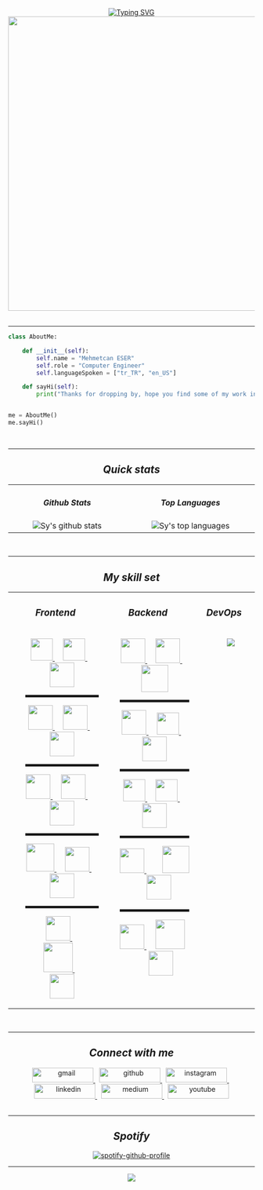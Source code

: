 <!-- hack the planet.gif-->
<!-- https://media.giphy.com/media/FnGJfc18tDDHy/giphy.gif -->
<!-- rocky.gif -->
<!-- https://media.giphy.com/media/l0HlLZiHatn0BLJde/giphy.gif -->

<div align="center">
<a href="https://git.io/typing-svg"><img src="https://readme-typing-svg.herokuapp.com?font=Leckerli+One&size=30&duration=4000&pause=500&color=F7DD2E&center=true&width=435&lines=Think+Twice+Code+Once!" alt="Typing SVG" /></a>
</div>

<!-- sherlock holmes.gif -->
<div align="center">
  <img src="https://media.giphy.com/media/fv8KclrYGp5dK/giphy.gif" align="center" width="600"/>
</div>

</br>
<hr>

<!-- about me code -->

```python
class AboutMe:

    def __init__(self):
        self.name = "Mehmetcan ESER"
        self.role = "Computer Engineer"
        self.languageSpoken = ["tr_TR", "en_US"]

    def sayHi(self):
        print("Thanks for dropping by, hope you find some of my work interesting.")


me = AboutMe()
me.sayHi()
```

</br>
<hr>

<!-- quick stats about me -->
<h2 align = "center"><em><strong> Quick stats </strong></em></h2>
<table>
  <tr>
    <th><h4><em><strong> Github Stats </strong></em></h4></th>
    <th><h4><em><strong> Top Languages </strong></em></h4></th>
  </tr>
  <tr>
    <td width="500px" align="center">
      <img src="https://github-readme-stats.vercel.app/api?username=mces58&show_icons=true&count_private=true&hide_border=false&bg_color=30,FD841F,9C2C77&title_color=fff&text_color=000" alt="Sy's github stats" />
    </td>
    <td width="500px" align="center">
      <img src="https://github-readme-stats.vercel.app/api/top-langs/?username=mces58&langs_count=9&hide_border=false&bg_color=70,181818,850E35&title_color=fff&text_color=fff" alt="Sy's top languages" />
    </td>
  </tr>
</table>

</br>
<hr>

<!-- my skill set -->
<h2 align = "center"><em><strong> My skill set </strong></em></h2>
<table>
  <tr>
    <th>
      <h3><em><strong> Frontend </strong></em></h3>
    </th>
    <th>
      <h3><em><strong> Backend </strong></em></h3>
    </th>
    <th>
      <h3><em><strong> DevOps </strong></em></h3>
    </th>
  </tr>
  <tr>
    <td valign="top" width="400px">
      <ul type="none">
        <li>
          <div align="center">
            <a href="https://www.w3schools.com/html" target="_blank" title="html5">
              <img src="https://cdn.jsdelivr.net/gh/devicons/devicon@latest/icons/html5/html5-original.svg" width="45" />
            </a>
            &nbsp;
            &nbsp;
            <a href="https://www.w3schools.com/css" target="_blank" title="css3">
              <img src="https://cdn.jsdelivr.net/gh/devicons/devicon@latest/icons/css3/css3-original.svg" width="45" />
            </a>
            &nbsp;
            &nbsp;
            <a href="https://getbootstrap.com" target="_blank" title="bootstrap">
              <img src="https://cdn.jsdelivr.net/gh/devicons/devicon@latest/icons/bootstrap/bootstrap-original.svg" width="50" />
            </a>
          </div>
        </li>
        <hr style="height: 5px" />
        <li>
          <div align="center">
            <a href="https://tailwindcss.com" target="_blank" title="tailwindcss">
              <img src="https://cdn.jsdelivr.net/gh/devicons/devicon@latest/icons/tailwindcss/tailwindcss-original.svg" width="50" />
            </a>
            &nbsp;
            &nbsp;
            <a href="https://babeljs.io" target="_blank" title="babel">
              <img src="https://cdn.jsdelivr.net/gh/devicons/devicon@latest/icons/babel/babel-original.svg" width="50" />
            </a>
            &nbsp;
            &nbsp;
            <a href="https://webpack.js.org" target="_blank" title="webpack">
              <img src="https://cdn.jsdelivr.net/gh/devicons/devicon@latest/icons/webpack/webpack-original.svg" width="50" />
            </a>
          </div>
        </li>
        <hr style="height: 5px" />
        <li>
          <div align="center">
            <a href="https://reactjs.org" target="_blank" title="react">
              <img src="https://cdn.jsdelivr.net/gh/devicons/devicon@latest/icons/react/react-original.svg" width="50" />
            </a>
            &nbsp;
            &nbsp;
            <a href="https://vitejs.dev" target="_blank" title="vite">
              <img src="https://cdn.jsdelivr.net/gh/devicons/devicon@latest/icons/vitejs/vitejs-original.svg" width="50" />
            </a>
            &nbsp;
            &nbsp;
            &nbsp;
            <a href="https://nextjs.org" target="_blank" title="next.js">
              <img src="https://cdn.jsdelivr.net/gh/devicons/devicon@latest/icons/nextjs/nextjs-original.svg" width="50" />
            </a>
          </div>
        </li>
        <hr style="height: 5px" />
        <li>
          <div align="center">
            <a href="https://reactnative.dev" target="_blank" title="react-native">
              <img src="https://img.icons8.com/?&id=t4YbEbA834uH&format=png" width="57" />
            </a>
            &nbsp;
            &nbsp;
            <a href="https://docs.expo.dev" target="_blank" title="expo">
              <img src="https://img.icons8.com/?id=IpN1evivrDWO&format=png&color=FFFFFF" width="50" />
            </a>
            &nbsp;
            &nbsp;
            <a href="https://redux.js.org" target="_blank" title="redux">
              <img src="https://cdn.jsdelivr.net/gh/devicons/devicon@latest/icons/redux/redux-original.svg" width="50" />
            </a>
          </div>
        </li>
        <hr style="height: 5px" />
        <li style="padding: 0 15px">
         <div align="center">
            <a href="https://firebase.google.com" target="_blank" title="firebase">
              <img src="https://cdn.jsdelivr.net/gh/devicons/devicon@latest/icons/firebase/firebase-original.svg" width="50" />
            </a>
            &nbsp;
            &nbsp;
            <a href="https://www.npmjs.com" target="_blank" title="npm">
              <img src="https://img.icons8.com/?id=24895&format=png" width="60" />
            </a>
            &nbsp;
            &nbsp;
            <a href="https://www.figma.com" target="_blank" title="figma">
              <img src="https://cdn.jsdelivr.net/gh/devicons/devicon@latest/icons/figma/figma-original.svg" width="50" />
            </a>
         </div>
        </li>
      </ul>
    </td>
    <td valign="top" width="400px" >
      <ul type="none">
        <li>
          <div align="center">
            <a href="https://www.w3schools.com/c/c_intro.php" target="_blank" title="c">
              <img src="https://cdn.jsdelivr.net/gh/devicons/devicon@latest/icons/c/c-original.svg" width="50" />
            </a>
            &nbsp;
            &nbsp;
            <a href="https://learn.microsoft.com/en-us/dotnet/csharp" target="_blank" title="c#">
              <img src="https://cdn.jsdelivr.net/gh/devicons/devicon@latest/icons/csharp/csharp-original.svg" width="50" />
            </a>
            &nbsp;
            &nbsp;
            <a href="https://www.python.org" target="_blank" title="python">
              <img src="https://cdn.jsdelivr.net/gh/devicons/devicon@latest/icons/python/python-original.svg" width="55" />
            </a>
          </div>
        </li>
        <hr style="height: 5px" />
        <li>
          <div align="center">
            <a href="https://www.java.com/en" target="_blank" title="java">
              <img src="https://cdn.jsdelivr.net/gh/devicons/devicon@latest/icons/java/java-original.svg" width="50" />
            </a>
            &nbsp;
            &nbsp;
            <a href="https://spring.io" target="_blank" title="spring">
              <img src="https://cdn.jsdelivr.net/gh/devicons/devicon@latest/icons/spring/spring-original.svg" width="45" />
            </a>
            &nbsp;
            &nbsp;
            <a href="https://hibernate.org" target="_blank" title="hibernate">
              <img src="https://cdn.jsdelivr.net/gh/devicons/devicon@latest/icons/hibernate/hibernate-original.svg" width="50" />
            </a>
          </div>
        </li>
        <hr style="height: 5px" />
        <li align="center">
          <div>
            <a href="https://www.javascript.com" target="_blank" title="javascript">
              <img src="https://cdn.jsdelivr.net/gh/devicons/devicon@latest/icons/javascript/javascript-original.svg" width="45" />
            </a>
            &nbsp;
            &nbsp;
            <a href="https://www.typescriptlang.org" target="_blank" title="typescript">
              <img src="https://cdn.jsdelivr.net/gh/devicons/devicon@latest/icons/typescript/typescript-original.svg" width="45" />
            </a>
            &nbsp;
            &nbsp;
            <a href="https://go.dev" target="_blank" title="golang">
              <img src="https://cdn.jsdelivr.net/gh/devicons/devicon@latest/icons/go/go-original-wordmark.svg" width="50" />
            </a>
          </div>
        </li>
        <hr style="height: 5px" />
        <li>
          <div align="center">
            <a href="https://nodejs.org/en" target="_blank" title="nodejs" style="margin-right: 15px">
              <img src="https://img.icons8.com/?id=hsPbhkOH4FMe&format=png" width="50" />
            </a>
            &nbsp;
            &nbsp;
            <a href="https://expressjs.com" target="_blank" title="expressjs" style="margin-right: 15px">
              <img src="https://img.icons8.com/?id=2ZOaTclOqD4q&format=png" width="55" />
            </a>
            &nbsp;
            &nbsp;
            <a href="https://socket.io" target="_blank" title="socket.io">
              <img src="https://cdn.jsdelivr.net/gh/devicons/devicon@latest/icons/socketio/socketio-original.svg" width="50" />
            </a>
          </div>
        </li>
        <hr style="height: 5px" />
        <li>
          <div align="center">
            <a href="https://www.mongodb.com" target="_blank" title="mongoDB" style="margin-right: 10px">
              <img src="https://cdn.jsdelivr.net/gh/devicons/devicon@latest/icons/mongodb/mongodb-original.svg" width="50" />
            </a>
            &nbsp;
            <a href="https://mongoosejs.com" target="_blank" title="mongoose" style="margin-right: 20px">
              <img src="https://cdn.jsdelivr.net/gh/devicons/devicon@latest/icons/mongoose/mongoose-original.svg" width="60" />
            </a>
            &nbsp;
            &nbsp;
            &nbsp;
            <a href="https://www.mysql.com" target="_blank" title="mysql">
              <img src="https://cdn.jsdelivr.net/gh/devicons/devicon@latest/icons/mysql/mysql-original.svg" width="50" />
            </a>
          </div>
        </li>
      </ul>
    </td>
    <td valign="top" width="250px">
      <ul type="none">
        <li>
          <div align="center">
            <a href="https://git-scm.com" target="_blank" title="git">
              <img src="https://img.icons8.com/?size=60&id=20906&format=png&color=000000" />
            </a>
          </div>
        </li>
      </ul>
    </td>
  </tr>
</table>

<br/>  
<hr>

<!-- connect with me --->
<h2 align = "center"><em><strong> Connect with me </strong></em></h2>
<div align="center">
  <a href="https://ceser446@gmail.com" target="_blank">
    <img src=https://img.shields.io/badge/Gmail-D14836?style=for-the-badge&logo=gmail&color=rgb(52,168,83)&logoColor=white alt=gmail style="width:125px; height:30px;" />
  </a>
  &nbsp;
  <a href="https://github.com/mces58" target="_blank">
    <img src=https://img.shields.io/badge/github-%2324292e.svg?&style=for-the-badge&logo=github&color=rgb(24,23,23)&logoColor=white alt=github style="width:125px; height:30px" />
  </a>
  &nbsp;
  <a href="https://instagram.com/mces58" target="_blank">
    <img src=https://img.shields.io/badge/instagram-%23000000.svg?&style=for-the-badge&logo=instagram&color=rgb(216,53,74)&logoColor=white alt=instagram style="width:125px; height:30px" />
  </a>
  &nbsp;
  <a href="https://linkedin.com/in/mces58" target="_blank">
    <img src=https://img.shields.io/badge/linkedin-%231E77B5.svg?&style=for-the-badge&logo=linkedin&color=rgb(10,102,194)&logoColor=white alt=linkedin style="width:125px; height:30px" />
  </a>
  &nbsp;
  <a href="https://medium.com/@ceser446" target="_blank">
    <img src=https://img.shields.io/badge/medium-%23292929.svg?&style=for-the-badge&logo=medium&color=rgb(0,0,0)&logoColor=white alt=medium style="width:125px; height:30px" />
  </a>
  &nbsp;
  <a href="https://www.youtube.com/channel/UCwkBsL4p43ktNKS0tP-fqiw" target="_blank">
    <img src=https://img.shields.io/badge/youtube-%23EE4831.svg?&style=for-the-badge&logo=youtube&color=rgb(255,0,0)&logoColor=white alt=youtube style="width:125px; height:30px" />
  </a>  
</div>

<br/>
<hr>

<!-- music -->
<h2 align = "center"><em><strong> Spotify </strong></em></h2>
<div align="center">

[![spotify-github-profile](https://spotify-github-profile.kittinanx.com/api/view?uid=31v4s6i6rxks276x5y3odfmltlbi&cover_image=true&theme=default&show_offline=false&background_color=121212&interchange=true&bar_color=53b14f&bar_color_cover=false)](https://spotify-github-profile.kittinanx.com/api/view?uid=31v4s6i6rxks276x5y3odfmltlbi&redirect=true)

</div>

<hr>

<!-- profil visitor -->
<div align="center">
  <img src="https://komarev.com/ghpvc/?username=mces58&&style=flat-square" align="center" />
</div>
